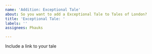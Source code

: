 ```yaml
---
name: 'Addition: Exceptional Tale'
about: So you want to add a Exceptional Tale to Tales of London?
title: 'Exceptional Tale: '
labels: ''
assignees: Phauks

---
```


Include a link to your tale

